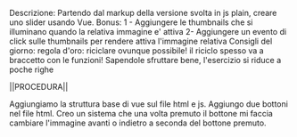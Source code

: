 Descrizione:
Partendo dal markup della versione svolta in js plain, creare uno slider usando Vue.
Bonus:
1 - Aggiungere le thumbnails che si illuminano quando la relativa immagine e' attiva
2-  Aggiungere un evento di click sulle thumbnails per rendere attiva l'immagine relativa
Consigli del giorno:
regola d'oro: riciclare ovunque possibile!
il riciclo spesso va a braccetto con le funzioni! Sapendole sfruttare bene, l'esercizio si riduce a poche righe

||PROCEDURA||

Aggiungiamo la struttura base di vue sul file html e js.
Aggiungo due bottoni nel file html.
Creo un sistema che una volta premuto il bottone mi faccia cambiare l'immagine avanti o indietro a seconda del bottone premuto.